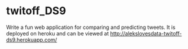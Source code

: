 # twitoff_DS9
Write a fun web application for comparing and predicting tweets. It is deployed on heroku and can be viewed at http://alekslovesdata-twitoff-ds9.herokuapp.com/
